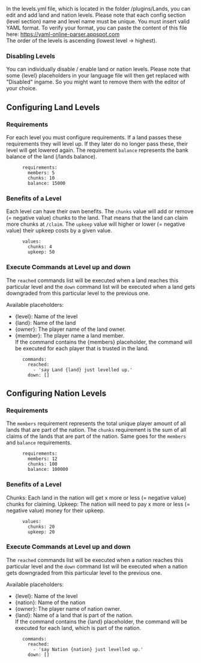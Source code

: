 In the levels.yml file, which is located in the folder /plugins/Lands, you can edit and add land and nation levels.
Please note that each config section (level section) name and level name must be unique.
You must insert valid YAML format. To verify your format, you can paste the content of this file here: https://yaml-online-parser.appspot.com \
The order of the levels is ascending (lowest level -> highest).

### Disabling Levels
You can individually disable / enable land or nation levels. Please note that some {level} placeholders in your language file will then get replaced with "Disabled" ingame. So you might want to remove them with the editor of your choice.


## Configuring Land Levels
### Requirements
For each level you must configure requirements. If a land passes these requirements they will level up. If they later do no longer pass these, their level will get lowered again. The requirement `balance` represents the bank balance of the land (/lands balance).
```
      requirements:
        members: 5
        chunks: 10
        balance: 15000
```

### Benefits of a Level
Each level can have their own benefits. The `chunks` value will add or remove (= negative value) chunks to the land. That means that the land can claim more chunks at `/claim`. The `upkeep` value will higher or lower (= negative value) their upkeep costs by a given value.
```
      values:
        chunks: 4
        upkeep: 50
```

### Execute Commands at Level up and down
The `reached` commands list will be executed when a land reaches this particular level and the `down` command list will be executed when a land gets downgraded from this particular level to the previous one.

Available placeholders:
* {level}: Name of the level
* {land}: Name of the land
* {owner}: The player name of the land owner.
* {member}: The player name a land member.\
If the command contains the {members} placeholder, the command will be executed for each player that is trusted in the land.
````
      commands:
        reached:
          - 'say Land {land} just levelled up.'
        down: []
````


## Configuring Nation Levels
### Requirements
The `members` requirement represents the total unique player amount of all lands that are part of the nation. The `chunks` requirement is the sum of all claims of the lands that are part of the nation. Same goes for the `members` and `balance` requirements. 
````
      requirements:
        members: 12
        chunks: 100
        balance: 100000
````

### Benefits of a Level
Chunks: Each land in the nation will get x more or less (= negative value) chunks for claiming. 
Upkeep: The nation will need to pay x more or less (= negative value) money for their upkeep.
````
      values:
        chunks: 20
        upkeep: 20
````

### Execute Commands at Level up and down
The `reached` commands list will be executed when a nation reaches this particular level and the `down` command list will be executed when a nation gets downgraded from this particular level to the previous one.

Available placeholders:
* {level}: Name of the level
* {nation}: Name of the nation
* {owner}: The player name of nation owner.
* {land}: Name of a land that is part of the nation.\
If the command contains the {land} placeholder, the command will be executed for each land, which is part of the nation.
````
      commands:
        reached:
          - 'say Nation {nation} just levelled up.'
        down: []
````